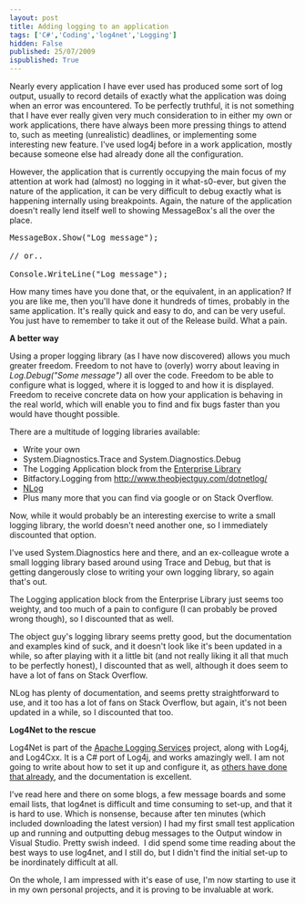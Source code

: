 ```yaml
---
layout: post
title: Adding logging to an application
tags: ['C#','Coding','log4net','Logging']
hidden: False
published: 25/07/2009
ispublished: True
---
```

Nearly every application I have ever used has produced some sort of log output, usually to record details of exactly what the application was doing when an error was encountered. To be perfectly truthful, it is not something that I have ever really given very much consideration to in either my own or work applications, there have always been more pressing things to attend to, such as meeting (unrealistic) deadlines, or implementing some interesting new feature. I've used log4j before in a work application, mostly because someone else had already done all the configuration.

However, the application that is currently occupying the main focus of my attention at work had (almost) no logging in it what-s0-ever, but given the nature of the application, it can be very difficult to debug exactly what is happening internally using breakpoints. Again, the nature of the application doesn't really lend itself well to showing MessageBox's all the over the place.
<pre lang="csharp">MessageBox.Show("Log message");

// or..

Console.WriteLine("Log message");</pre>
How many times have you done that, or the equivalent, in an application? If you are like me, then you'll have done it hundreds of times, probably in the same application. It's really quick and easy to do, and can be very useful. You just have to remember to take it out of the Release build. What a pain.

<strong>A better way</strong>

Using a proper logging library (as I have now discovered) allows you much greater freedom. Freedom to not have to (overly) worry about leaving in <em>Log.Debug("Some message")</em> all over the code. Freedom to be able to configure what is logged, where it is logged to and how it is displayed. Freedom to receive concrete data on how your application is behaving in the real world, which will enable you to find and fix bugs faster than you would have thought possible.

There are a multitude of logging libraries available:
<ul>
	<li>Write your own</li>
	<li>System.Diagnostics.Trace and System.Diagnostics.Debug</li>
	<li>The Logging Application block from the <a title="Microsoft Enterprise Library" href="http://www.codeplex.com/entlib" target="_self">Enterprise Library</a></li>
	<li>Bitfactory.Logging from <a title="Bitfactory.Logging from theobjectguy" href="http://www.theobjectguy.com/dotnetlog/" target="_blank">http://www.theobjectguy.com/dotnetlog/</a></li>
	<li><a title="NLog C# logging library" href="http://csharp-source.net/open-source/logging/nlog" target="_blank">NLog</a></li>
	<li> Plus many more that you can find via google or on Stack Overflow.</li>
</ul>
Now, while it would probably be an interesting exercise to write a small logging library, the world doesn't need another one, so I immediately discounted that option.

I've used System.Diagnostics here and there, and an ex-colleague wrote a small logging library based around using Trace and Debug, but that is getting dangerously close to writing your own logging library, so again that's out.

The Logging application block from the Enterprise Library just seems too weighty, and too much of a pain to configure (I can probably be proved wrong though), so I discounted that as well.

The object guy's logging library seems pretty good, but the documentation and examples kind of suck, and it doesn't look like it's been updated in a while, so after playing with it a little bit (and not really liking it all that much to be perfectly honest), I discounted that as well, although it does seem to have a lot of fans on Stack Overflow.

NLog has plenty of documentation, and seems pretty straightforward to use, and it too has a lot of fans on Stack Overflow, but again, it's not been updated in a while, so I discounted that too.

<strong>Log4Net to the rescue</strong>

Log4Net is part of the <a title="Apache Logging Services" href="http://logging.apache.org/" target="_self">Apache Logging Services</a> project, along with Log4j, and Log4Cxx. It is a C# port of Log4j, and works amazingly well. I am not going to write about how to set it up and configure it, as <a title="log4net info on beefycode.com" href="http://www.beefycode.com/category/log4net.aspx">others have done that already</a>, and the documentation is excellent.

I've read here and there on some blogs, a few message boards and some email lists, that log4net is difficult and time consuming to set-up, and that it is hard to use. Which is nonsense, because after ten minutes (which included downloading the latest version) I had my first small test application up and running and outputting debug messages to the Output window in Visual Studio. Pretty swish indeed.  I did spend some time reading about the best ways to use log4net, and I still do, but I didn't find the initial set-up to be inordinately difficult at all.

On the whole, I am impressed with it's ease of use, I'm now starting to use it in my own personal projects, and it is proving to be invaluable at work.
